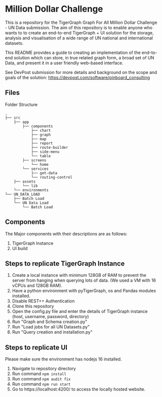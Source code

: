 
# Million Dollar Challenge

This is a repository for the TigerGraph Graph For All Million Dollar Challenge - UN Data submission. The aim of this repository is to enable anyone who wants to to create an end-to-end TigerGraph + UI solution for the storage, analysis and visualisation of a wide range of UN national and international datasets.

This README provides a guide to creating an implementation of the end-to-end solution which can store, in true related graph form, a broad set of UN Data, and present it in a user friendly web-based interface.

See DevPost submission for more details and background on the scope and goals of the solution: https://devpost.com/software/pinboard_consulting

## Files
Folder Structure
```
.
├── src
    ├── app
        ├── components
            ├── chart
            ├── graph
            ├── map
            ├── report
            ├── route-builder
            ├── side-menu
            └── table
        ├── screens
            └── home
        └── services
            ├── get-data
            └── routing-control
    ├── assets
        └── lib
    └── environments
└── UN_DATA_LOAD
    ├── Batch Load
    └── UN Data Load
        └── Batch Load
```
## Components
The Major components with their descriptions are as follows:
1. TigerGraph Instance
2. UI build
 
## Steps to replicate TigerGraph Instance
1. Create a local instance with minimum  128GB of RAM to prevent the server from hanging when querying lots of data. (We used a VM with 16 vCPUs and 128GB RAM).
2. Have a python environment with pyTigerGraph, os and Pandas modules installed.
3. Disable REST++ Authentication 
4. Clone this repository
5. Open the config.py file and enter the details of TigerGraph instance (host, username, password, directory)
6. Run "Graph and Schema creation.py" 
7. Run "Load jobs for all UN Datasets.py"
8. Run "Query creation and installation.py"

## Steps to replicate UI
Please make sure the environment has nodejs 16 installed. 
1. Navigate to repository directory
2. Run command `npm install`
3. Run command `npm audit fix`
4. Run command `npm run start`
5. Go to https://localhost:4200/ to access the locally hosted website. 
